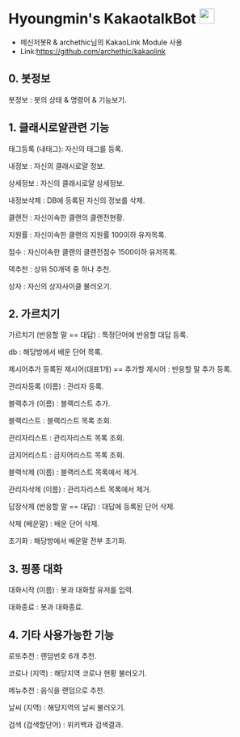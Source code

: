 # Hyoungmin's KakaotalkBot <img src="https://slackmojis.com/emojis/10796-among_us_party/image/10796/among_us_party.gif?1643514230" width="30"/>

- 메신저봇R & archethic님의 KakaoLink Module 사용
- Link:https://github.com/archethic/kakaolink

## 0. 봇정보

봇정보 : 봇의 상태 & 명령어 & 기능보기.

## 1. 클래시로얄관련 기능

태그등록 (내태그): 자신의 태그를 등록.

내정보 : 자신의 클래시로얄 정보.

상세정보 : 자신의 클래시로얄 상세정보.

내정보삭제 : DB에 등록된 자신의 정보를 삭제.

클랜전 : 자신이속한 클랜의 클랜전현황.

지원률 : 자신이속한 클랜의 지원률 100이하 유저목록.

점수 : 자신이속한 클랜의 클랜전점수 1500이하 유저목록.

덱추천 : 상위 50개덱 중 하나 추천.

상자 : 자신의 상자사이클 불러오기.

## 2. 가르치기

가르치기 (반응할 말 == 대답) : 특정단어에 반응할 대답 등록.

db : 해당방에서 배운 단어 목록.

제시어추가 등록된 제시어(대표1개) == 추가할 제시어 : 반응할 말 추가 등록.

관리자등록 (이름) : 관리자 등록.

블랙추가 (이름) : 블랙리스트 추가.

블랙리스트 : 블랙리스트 목록 조회.

관리자리스트 : 관리자리스트 목록 조회.

금지어리스트 : 금지어리스트 목록 조회.

블랙삭제 (이름) : 블랙리스트 목록에서 제거.

관리자삭제 (이름) : 관리자리스트 목록에서 제거.

답장삭제 (반응할 말 == 대답) : 대답에 등록된 단어 삭제.

삭제 (배운말) : 배운 단어 삭제.

초기화 : 해당방에서 배운말 전부 초기화.

## 3. 핑퐁 대화

대화시작 (이름) : 봇과 대화할 유저를 입력.

대화종료 : 봇과 대화종료.

## 4. 기타 사용가능한 기능

로또추천 : 랜덤번호 6개 추천.

코로나 (지역) : 해당지역 코로나 현황 불러오기.

메뉴추천 : 음식을 랜덤으로 추천.

날씨 (지역) : 해당지역의 날씨 불러오기.

검색 (검색할단어) : 위키백과 검색결과.
